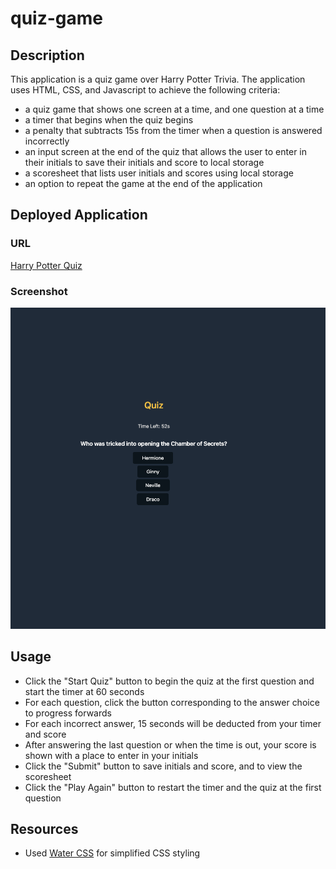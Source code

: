 # quiz-game
## Description

This application is a quiz game over Harry Potter Trivia. The application uses HTML, CSS, and Javascript to achieve the following criteria:

 - a quiz game that shows one screen at a time, and one question at a time
 - a timer that begins when the quiz begins
 - a penalty that subtracts 15s from the timer when a question is answered incorrectly
 - an input screen at the end of the quiz that allows the user to enter in their initials to save their initials and score to local storage
 - a scoresheet that lists user initials and scores using local storage
 - an option to repeat the game at the end of the application

## Deployed Application

### URL
[Harry Potter Quiz](https://chesneyjulian.github.io/quiz-game/)
### Screenshot
![Deployed Application Screenshot](./assets/images/quiz-game-screenshot.png)

## Usage
- Click the "Start Quiz" button to begin the quiz at the first question and start the timer at 60 seconds
- For each question, click the button corresponding to the answer choice to progress forwards
- For each incorrect answer, 15 seconds will be deducted from your timer and score
- After answering the last question or when the time is out, your score is shown with a place to enter in your initials
- Click the "Submit" button to save initials and score, and to view the scoresheet 
- Click the "Play Again" button to restart the timer and the quiz at the first question

## Resources
- Used [Water CSS](https://watercss.kognise.dev/) for simplified CSS styling
